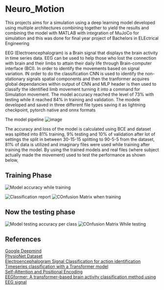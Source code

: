 # Neuro_Motion


This projects aims for a simulation using a deep learning model developed using multiple architectures combining together to yield the results and combining the model with MATLAB with integration of MuJoCo for simulation and this was done for final year project of Bachelors in ELEctrical Engineering

EEG (Electroencephalogram) is a Brain signal that displays the brain activity in time series data. EEG can be used to help those who lost the connection with brain and their limbs to attain their daily life through Brain-computer interface (BCI). In order to identify the movements based on signal variation. IN order to do the classification CNN is used to identify the non-stationary signals spatial components and then the tranformer acquires global dependancies within output of CNN and MLP header is then used to classify the identified limb movement turning it into a command for Simulation movement. The model accuracy reached the level of 73% with testing while it reached 84% in training and validation.
The modele developed and saved in three different file types saving it as lightning checkpoint, pytorch native and onnx formats

The model pipeline ![image](https://github.com/user-attachments/assets/d9e1ee16-c4c5-41cf-88c2-ff4c62f39f58)


The accuracy and loss of the model is calculated using BCE and dataset was splitted into 81% training, 9% testing and 10% of validation after lot of settings the split in between 30-15-15 splitting to 90-5-5 from the dataset, 81% of data is utilized and imaginary files were used while training after training the model. By using the trained models and real files (where subject actually made the movement) used to test the performance as shown below,

## Training Phase

![Model accuracy while training](https://github.com/user-attachments/assets/81cf7e3a-81bf-4ab3-85bb-d1ae361ca8bc) 

![Classification report](https://github.com/user-attachments/assets/61fdba09-b67a-4d84-b950-2de1b168b7f5)
![COnfusion Matrix when training](https://github.com/user-attachments/assets/4e0889e5-71e6-4e2d-804a-fa1b81a6f927) 

## Now the testing phase
![Model testing accuracy per class](https://github.com/user-attachments/assets/a60acdf6-cd3e-44bf-9568-54170c8823b2) 
![COnfusion Matrix While testing](https://github.com/user-attachments/assets/e68a9c11-c6b9-466e-934a-df1dba6c1af2) 

## References
[Google Deepmind](https://github.com/google-deepmind)<br/>
[PhysioNet Dataset](https://physionet.org/content/eegmmidb/1.0.0/)<br/>
[Electroencephalogram Signal Classification for action identification](https://keras.io/examples/timeseries/eeg_signal_classification/)<br/>
[Timeseries classification with a Transformer model](https://keras.io/examples/timeseries/timeseries_classification_transformer/)<br/>
[Self-Attention and Positional Encoding](https://d2l.ai/chapter_attention-mechanisms-and-transformers/self-attention-and-positional-encoding.html)<br/>
[EEGformer: A transformer–based brain activity classification method using EEG signal](https://www.frontiersin.org/journals/neuroscience/articles/10.3389/fnins.2023.1148855/full)<br/>
